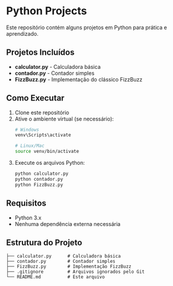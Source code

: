 # Python Projects

Este repositório contém alguns projetos em Python para prática e aprendizado.

## Projetos Incluídos

- **calculator.py** - Calculadora básica
- **contador.py** - Contador simples
- **FizzBuzz.py** - Implementação do clássico FizzBuzz

## Como Executar

1. Clone este repositório
2. Ative o ambiente virtual (se necessário):
   ```bash
   # Windows
   venv\Scripts\activate
   
   # Linux/Mac
   source venv/bin/activate
   ```
3. Execute os arquivos Python:
   ```bash
   python calculator.py
   python contador.py
   python FizzBuzz.py
   ```

## Requisitos

- Python 3.x
- Nenhuma dependência externa necessária

## Estrutura do Projeto

```
├── calculator.py      # Calculadora básica
├── contador.py        # Contador simples
├── FizzBuzz.py        # Implementação FizzBuzz
├── .gitignore         # Arquivos ignorados pelo Git
└── README.md          # Este arquivo
```
